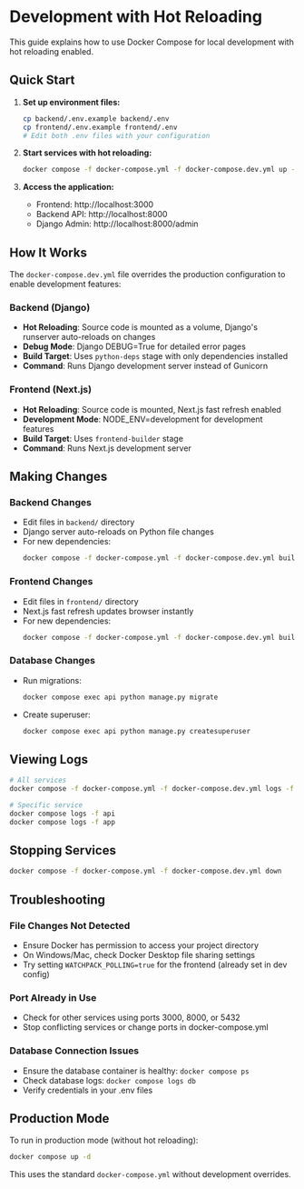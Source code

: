 # Development with Hot Reloading

This guide explains how to use Docker Compose for local development with hot reloading enabled.

## Quick Start

1. **Set up environment files:**
   ```bash
   cp backend/.env.example backend/.env
   cp frontend/.env.example frontend/.env
   # Edit both .env files with your configuration
   ```

2. **Start services with hot reloading:**
   ```bash
   docker compose -f docker-compose.yml -f docker-compose.dev.yml up -d
   ```

3. **Access the application:**
   - Frontend: http://localhost:3000
   - Backend API: http://localhost:8000
   - Django Admin: http://localhost:8000/admin

## How It Works

The `docker-compose.dev.yml` file overrides the production configuration to enable development features:

### Backend (Django)
- **Hot Reloading**: Source code is mounted as a volume, Django's runserver auto-reloads on changes
- **Debug Mode**: Django DEBUG=True for detailed error pages
- **Build Target**: Uses `python-deps` stage with only dependencies installed
- **Command**: Runs Django development server instead of Gunicorn

### Frontend (Next.js)
- **Hot Reloading**: Source code is mounted, Next.js fast refresh enabled
- **Development Mode**: NODE_ENV=development for development features
- **Build Target**: Uses `frontend-builder` stage
- **Command**: Runs Next.js development server

## Making Changes

### Backend Changes
- Edit files in `backend/` directory
- Django server auto-reloads on Python file changes
- For new dependencies: 
  ```bash
  docker compose -f docker-compose.yml -f docker-compose.dev.yml build api
  ```

### Frontend Changes
- Edit files in `frontend/` directory
- Next.js fast refresh updates browser instantly
- For new dependencies:
  ```bash
  docker compose -f docker-compose.yml -f docker-compose.dev.yml build app
  ```

### Database Changes
- Run migrations:
  ```bash
  docker compose exec api python manage.py migrate
  ```
- Create superuser:
  ```bash
  docker compose exec api python manage.py createsuperuser
  ```

## Viewing Logs

```bash
# All services
docker compose -f docker-compose.yml -f docker-compose.dev.yml logs -f

# Specific service
docker compose logs -f api
docker compose logs -f app
```

## Stopping Services

```bash
docker compose -f docker-compose.yml -f docker-compose.dev.yml down
```

## Troubleshooting

### File Changes Not Detected
- Ensure Docker has permission to access your project directory
- On Windows/Mac, check Docker Desktop file sharing settings
- Try setting `WATCHPACK_POLLING=true` for the frontend (already set in dev config)

### Port Already in Use
- Check for other services using ports 3000, 8000, or 5432
- Stop conflicting services or change ports in docker-compose.yml

### Database Connection Issues
- Ensure the database container is healthy: `docker compose ps`
- Check database logs: `docker compose logs db`
- Verify credentials in your .env files

## Production Mode

To run in production mode (without hot reloading):
```bash
docker compose up -d
```

This uses the standard `docker-compose.yml` without development overrides.